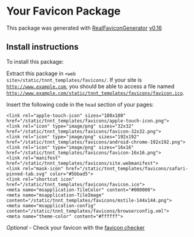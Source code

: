 # Your Favicon Package

This package was generated with [RealFaviconGenerator](https://realfavicongenerator.net/) [v0.16](https://realfavicongenerator.net/change_log#v0.16)

## Install instructions

To install this package:

Extract this package in <code>\<web site>/static/tnnt_templates/favicons/</code>. If your site is <code>http://www.example.com</code>, you should be able to access a file named <code>http://www.example.com/static/tnnt_templates/favicons/favicon.ico</code>.

Insert the following code in the `head` section of your pages:

```
<link rel="apple-touch-icon" sizes="180x180" href="/static/tnnt_templates/favicons/apple-touch-icon.png">
<link rel="icon" type="image/png" sizes="32x32" href="/static/tnnt_templates/favicons/favicon-32x32.png">
<link rel="icon" type="image/png" sizes="192x192" href="/static/tnnt_templates/favicons/android-chrome-192x192.png">
<link rel="icon" type="image/png" sizes="16x16" href="/static/tnnt_templates/favicons/favicon-16x16.png">
<link rel="manifest" href="/static/tnnt_templates/favicons/site.webmanifest">
<link rel="mask-icon" href="/static/tnnt_templates/favicons/safari-pinned-tab.svg" color="#5bbad5">
<link rel="shortcut icon" href="/static/tnnt_templates/favicons/favicon.ico">
<meta name="msapplication-TileColor" content="#000000">
<meta name="msapplication-TileImage" content="/static/tnnt_templates/favicons/mstile-144x144.png">
<meta name="msapplication-config" content="/static/tnnt_templates/favicons/browserconfig.xml">
<meta name="theme-color" content="#ffffff">
```

*Optional* - Check your favicon with the [favicon checker](https://realfavicongenerator.net/favicon_checker)
